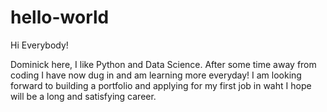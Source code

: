 # hello-world

Hi Everybody!

Dominick here, I like Python and Data Science. After some time away from coding I have now dug in and am learning more everyday! I am looking forward to building a portfolio and applying for my first job in waht I hope will be a long and satisfying career.
